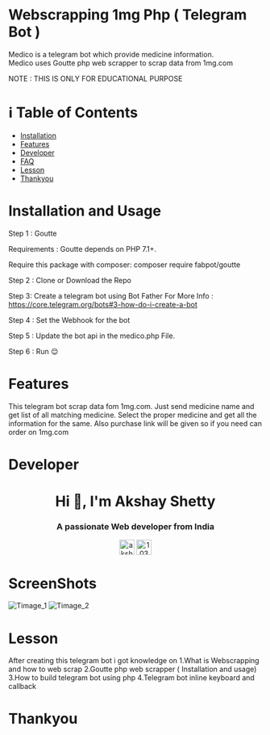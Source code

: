 # Webscrapping 1mg Php ( Telegram Bot )

Medico is a telegram bot which provide medicine information.</br>
Medico uses Goutte php web scrapper to scrap data from 1mg.com

NOTE :  THIS IS ONLY FOR EDUCATIONAL PURPOSE

# :information_source: Table of Contents
<ul>
  <li><a href="https://github.com/akshy0407/webscrapping-1mg-php-telegrambot/README.md#Installation">Installation</a></li>
  <li><a href="https://github.com/akshy0407/webscrapping-1mg-php-telegrambot/README.md#Features">Features</a></li>
  <li><a href="https://github.com/akshy0407/webscrapping-1mg-php-telegrambot/README.md#Developer">Developer</a></li>
  <li><a href="https://github.com/akshy0407/webscrapping-1mg-php-telegrambot/README.md#ScreenShots">FAQ</a></li>
  <li><a href="https://github.com/akshy0407/webscrapping-1mg-php-telegrambot/README.md#Lesson">Lesson</a></li>
  <li><a href="https://github.com/akshy0407/webscrapping-1mg-php-telegrambot/README.md#Thankyou">Thankyou</a></li>
 </ul>


# Installation and Usage

Step 1 : Goutte

Requirements : Goutte depends on PHP 7.1+.

Require this package with composer:
composer require fabpot/goutte

Step 2 : Clone or Download the Repo

Step 3:  Create a telegram bot using Bot Father 
For More Info : https://core.telegram.org/bots#3-how-do-i-create-a-bot

Step 4 : Set the Webhook for the bot

Step 5 : Update the bot api in the medico.php File.

Step 6 : Run :relieved:

# Features
This telegram bot scrap data fom 1mg.com. Just send medicine name and get list of all matching medicine. Select the proper medicine and get all the information for the same.
Also purchase link will be given so if you need can order on 1mg.com

# Developer

<h1 align="center">Hi 👋, I'm Akshay Shetty</h1>
<h3 align="center">A passionate Web developer from India</h3>

<p align="center">
<a href="https://linkedin.com/in/akshy0407" target="blank"><img align="center" src="https://cdn.jsdelivr.net/npm/simple-icons@3.0.1/icons/linkedin.svg" alt="akshy0407" height="30" width="30" /></a>
<a href="https://stackoverflow.com/users/10335154" target="blank"><img align="center" src="https://cdn.jsdelivr.net/npm/simple-icons@3.0.1/icons/stackoverflow.svg" alt="10335154" height="30" width="30" /></a>
</p>

# ScreenShots
![Timage_1](https://user-images.githubusercontent.com/43512041/91553965-e3aff500-e94b-11ea-8898-07c90ea3d75a.jpeg)
![Timage_2](https://user-images.githubusercontent.com/43512041/91554130-240f7300-e94c-11ea-89ce-81c909533ae6.jpeg)

# Lesson
After creating this telegram bot i got knowledge on
1.What is Webscrapping and how to web scrap
2.Goutte php web scrapper ( Installation and usage)
3.How to build telegram bot using php
4.Telegram bot inline keyboard and callback

# Thankyou
